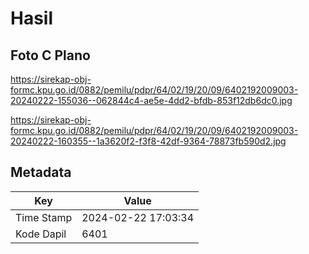 # Hasil

## Foto C Plano

https://sirekap-obj-formc.kpu.go.id/0882/pemilu/pdpr/64/02/19/20/09/6402192009003-20240222-155036--062844c4-ae5e-4dd2-bfdb-853f12db6dc0.jpg

https://sirekap-obj-formc.kpu.go.id/0882/pemilu/pdpr/64/02/19/20/09/6402192009003-20240222-160355--1a3620f2-f3f8-42df-9364-78873fb590d2.jpg


## Metadata

| Key        | Value               |
| ---------- | ------------------- |
| Time Stamp | 2024-02-22 17:03:34 |
| Kode Dapil | 6401                |



